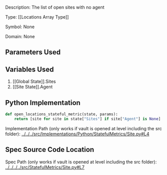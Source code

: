 Description: The list of open sites with no agent

Type: [[Locations Array Type]]

Symbol: None

Domain: None

## Parameters Used

## Variables Used
1. [[Global State]].Sites
2. [[Site State]].Agent

## Python Implementation
```python
def open_locations_stateful_metric(state, params):
    return [site for site in state["Sites"] if site["Agent"] is None]
```
Implementation Path (only works if vault is opened at level including the src folder): [../../../src/Implementations/Python/StatefulMetrics/Site.py#L4](../../../src/Implementations/Python/StatefulMetrics/Site.py#L4)

## Spec Source Code Location

Spec Path (only works if vault is opened at level including the src folder): [../../../../src/StatefulMetrics/Site.py#L7](../../../../src/StatefulMetrics/Site.py#L7)

